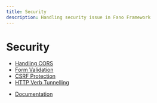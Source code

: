 ```yaml
---
title: Security
description: Handling security issue in Fano Framework
---
```


<h1 class="major">Security</h1>

- [Handling CORS](/security/handling-cors)
- [Form Validation](/security/form-validation)
- [CSRF Protection](/security/csrf-protection)
- [HTTP Verb Tunnelling](/security/http-verb-tunnelling)

<ul class="actions">
    <li><a href="/documentation" class="button">Documentation</a></li>
</ul>
